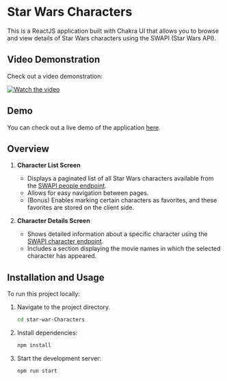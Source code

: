 # Star Wars Characters

This is a ReactJS application built with Chakra UI that allows you to browse and view details of Star Wars characters using the SWAPI (Star Wars API).

## Video Demonstration

Check out a video demonstration:

[![Watch the video](https://img.youtube.com/vi/YOUR_VIDEO_ID/0.jpg)](https://www.youtube.com/watch?v=YOUR_VIDEO_ID)

## Demo

You can check out a live demo of the application [here](https://star-wars-characters-a73d1.web.app/).

## Overview

1. **Character List Screen**
   - Displays a paginated list of all Star Wars characters available from the [SWAPI people endpoint](https://swapi.dev/api/people/).
   - Allows for easy navigation between pages.
   - (Bonus) Enables marking certain characters as favorites, and these favorites are stored on the client side.

2. **Character Details Screen**
   - Shows detailed information about a specific character using the [SWAPI character endpoint](https://swapi.dev/api/people/:id/).
   - Includes a section displaying the movie names in which the selected character has appeared.


## Installation and Usage

To run this project locally:

1. Navigate to the project directory.
   ```bash
   cd star-war-Characters
3. Install dependencies:

   ```bash
   npm install
4. Start the development server:

    ```bash
   npm run start
